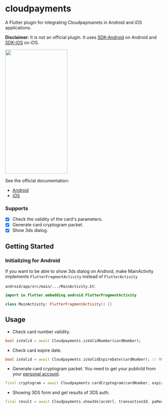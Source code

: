 # cloudpayments

A Flutter plugin for integrating Cloudpaymanets in Android and iOS applications.

__Disclaimer__: It is not an official plugin. It uses [SDK-Android](https://github.com/cloudpayments/SDK-Android) on Android and [SDK-IOS](https://github.com/cloudpayments/SDK-iOS)
on iOS.

<img src="https://raw.githubusercontent.com/shushper/cloudpayments/master/images/example.gif"
width=200 height=400/>

See the official documentation:
- [Android](https://developers.cloudpayments.ru/#sdk-dlya-android)
- [iOS](https://developers.cloudpayments.ru/#sdk-dlya-ios)

### Supports

- [X] Check the validity of the card's parameters.
- [X] Generate card cryptogram packet.
- [X] Show 3ds dialog.

## Getting Started

### Initializing for Android

If you want to be able to show 3ds dialog on Android, make MainActivity implements `FlutterFragmentActivity` instead of `FlutterActivity`

`android/app/src/main/.../MainActivity.kt`:

```kotlin
import io.flutter.embedding.android.FlutterFragmentActivity

class MainActivity: FlutterFragmentActivity() {}
```

## Usage

- Check card number validity.

```dart
bool isValid = await Cloudpayments.isValidNumber(cardNumber);
```

- Check card expire date.

```dart
bool isValid = await Cloudpayments.isValidExpireDate(cardNumber); // MM/yy
```

- Generate card cryptogram packet. You need to get your publicId from your [personal account](https://merchant.cloudpayments.ru/login).

```dart
final cryptogram = await Cloudpayments.cardCryptogram(cardNumber, expireDate, cvcCode, publicId);
```

- Showing 3DS form and get results of 3DS auth.

```dart
final result = await Cloudpayments.show3ds(acsUrl, transactionId, paReq);
```
